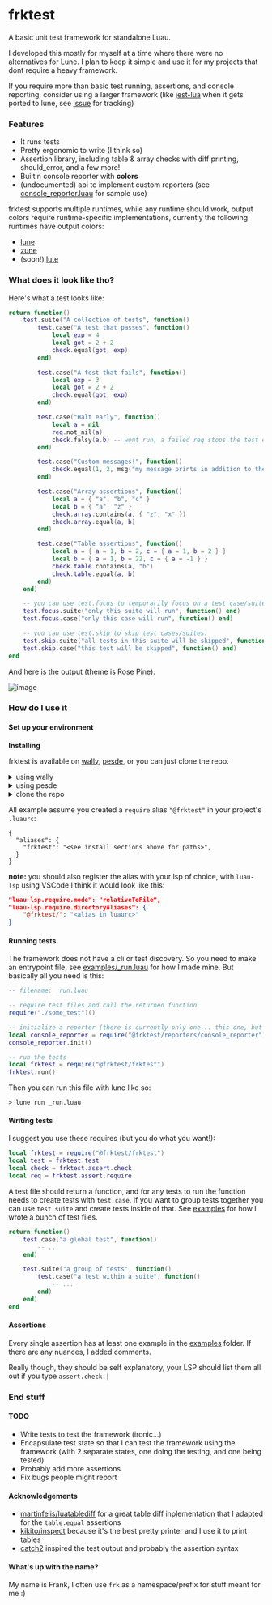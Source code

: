 # frktest

A basic unit test framework for standalone Luau.

I developed this mostly for myself at a time where there were no alternatives
for Lune. I plan to keep it simple and use it for my projects that dont require
a heavy framework.

If you require more than basic test running, assertions, and console reporting,
consider using a larger framework (like
[jest-lua](https://github.com/jsdotlua/jest-lua) when it gets ported to lune,
see [issue](https://github.com/jsdotlua/jest-lua/issues/2) for tracking)

### Features

- It runs tests
- Pretty ergonomic to write (I think so)
- Assertion library, including table & array checks with diff printing, should_error, and a few more!
- Builtin console reporter with **colors**
- (undocumented) api to implement custom reporters (see [console_reporter.luau](src/reporters/console_reporter.luau) for sample use)

frktest supports multiple runtimes, while any runtime should work, output
colors require runtime-specific implementations, currently the following
runtimes have output colors:

- [lune](https://github.com/lune-org/lune)
- [zune](https://github.com/Scythe-Technology/zune)
- (soon!) [lute](https://github.com/luau-lang/lute)

### What does it look like tho?

Here's what a test looks like:

```lua
return function()
    test.suite("A collection of tests", function()
        test.case("A test that passes", function()
            local exp = 4
            local got = 2 + 2
            check.equal(got, exp)
        end)

        test.case("A test that fails", function()
            local exp = 3
            local got = 2 + 2
            check.equal(got, exp)
        end)

        test.case("Halt early", function()
            local a = nil
            req.not_nil(a)
            check.falsy(a.b) -- wont run, a failed req stops the test early
        end)

        test.case("Custom messages!", function()
            check.equal(1, 2, msg("my message prints in addition to the expansion"))
        end)

        test.case("Array assertions", function()
            local a = { "a", "b", "c" }
            local b = { "a", "z" }
            check.array.contains(a, { "z", "x" })
            check.array.equal(a, b)
        end)

        test.case("Table assertions", function()
            local a = { a = 1, b = 2, c = { a = 1, b = 2 } }
            local b = { a = 1, b = 22, c = { a = -1 } }
            check.table.contains(a, "b")
            check.table.equal(a, b)
        end)
    end)

    -- you can use test.focus to temporarily focus on a test case/suite:
    test.focus.suite("only this suite will run", function() end)
    test.focus.case("only this case will run", function() end) 

    -- you can use test.skip to skip test cases/suites:
    test.skip.suite("all tests in this suite will be skipped", function() end)
    test.skip.case("this test will be skipped", function() end) 
end
```

And here is the output (theme is [Rose Pine](https://github.com/rose-pine)):

![image](https://github.com/itsfrank/frktest/assets/7297152/f20a58d6-8e61-4635-893c-b4721ed9f3c9)

### How do I use it

#### Set up your environment

**Installing**

frktest is available on [wally](https://wally.run/), [pesde](https://docs.pesde.daimond113.com/), or you can just clone the repo.

<details>

<summary>using wally</summary>

Add the dependency:

in `wally.toml`:

```toml
[dev-dependencies]
frktest = "itsfrank/frktest@0.0.2"
```

Create alias in `.luaurc`:

```jsonc
{
  "aliases": {
    "frktest": "DevPackages/_Index/itsfrank_frktest@0.0.2/frktest/src",
  }
}
```

</details>

<details>

<summary>using pesde</summary>

in `pesde.toml`:

```toml
[dev_dependencies]
frktest = { name = "itsfrank/frktest", version = "^0.0.2" }
```

Create alias in `.luaurc`:

```jsonc
{
  "aliases": {
    "frktest": "lune_packages/.pesde/itsfrank+frktest/0.0.2/frktest/src/"
  }
}
```

**Note**: If you want to use the generated luau file in `./lune_packages`, in
the examples, replace `require("@frktest/frktest")` with
`require("./lune_packages/frktest")`. Reporters will be avilable in the
`_reporters` member:

```luau
-- from project root
local frktest = require("./lune_packages/frktest")
local console_reporter = frktest._reporters.console_reporter
```

A sample pesde project using frktest can be found here: <https://github.com/itsfrank/frktest-pesde-sample>

</details>

<details>

<summary>clone the repo</summary>

```shell
# somewhere on your machine
git clone https://github.com/itsfrank/frktest.git
```

Create alias in `.luaurc`:

```jsonc
{
  "aliases": {
    "frktest": "<path to frktest/src>",
  }
}
```

</details>

All example assume you created a `require` alias `"@frktest"` in your project's `.luaurc`:

```jsonc
{
  "aliases": {
    "frktest": "<see install sections above for paths>",
  }
}
```

**note:** you should also register the alias with your lsp of choice, with `luau-lsp` using VSCode I think it would look like this:

```json
"luau-lsp.require.mode": "relativeToFile",
"luau-lsp.require.directoryAliases": {
    "@frktest/": "<alias in luaurc>"
}
```

#### Running tests

The framework does not have a cli or test discovery. So you need to make an entrypoint file, see [examples/_run.luau](examples/_run.luau) for how I made mine. But basically all you need is this:

```lua
-- filename: _run.luau

-- require test files and call the returned function
require("./some_test")()

-- initialize a reporter (there is currently only one... this one, but you can make your own!)
local console_reporter = require("@frktest/reporters/console_reporter")
console_reporter.init()

-- run the tests
local frktest = require("@frktest/frktest")
frktest.run()
```

Then you can run this file with lune like so:

```shell
> lune run _run.luau
```

#### Writing tests

I suggest you use these requires (but you do what you want!):

```lua
local frktest = require("@frktest/frktest")
local test = frktest.test
local check = frktest.assert.check
local req = frktest.assert.require
```

A test file should return a function, and for any tests to run the function
needs to create tests with `test.case`. If you want to group tests together you
can use `test.suite` and create tests inside of that. See [examples](examples)
for how I wrote a bunch of test files.

```lua
return function()
    test.case("a global test", function()
        -- ...
    end)

    test.suite("a group of tests", function()
        test.case("a test within a suite", function()
            -- ...
        end)
    end)
end
```

#### Assertions

Every single assertion has at least one example in the [examples](examples)
folder. If there are any nuances, I added comments.

Really though, they should be self explanatory, your LSP should list them all
out if you type `assert.check.|`

### End stuff

#### TODO

- Write tests to test the framework (ironic...)
- Encapsulate test state so that I can test the framework using the framework (with 2 separate states, one doing the testing, and one being tested)
- Probably add more assertions
- Fix bugs people might report

#### Acknowledgements

- [martinfelis/luatablediff](https://github.com/martinfelis/luatablediff) for a great table diff inplementation that I adapted for the `table.equal` assertions
- [kikito/inspect](https://github.com/kikito/inspect.lua) because it's the best pretty printer and I use it to print tables
- [catch2](https://github.com/catchorg/Catch2) inspired the test output and probably the assertion syntax

#### What's up with the name?

My name is Frank, I often use `frk` as a namespace/prefix for stuff meant for me :)
